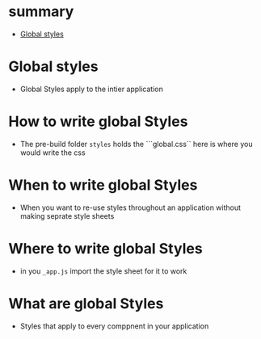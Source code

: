 # summary
- [Global styles](#Global-Styles)


# Global styles

- Global Styles apply to the intier application

# How to write global Styles
- The pre-build folder ```styles``` holds the ```global.css`` here is where you would write the css

# When to write global Styles 
- When you want to re-use styles throughout an application without making seprate style sheets

# Where to write global Styles
- in you ```_app.js``` import the style sheet for it to work

# What are global Styles
- Styles that apply to every comppnent in your application
